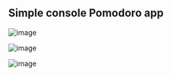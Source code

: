 ## Simple console Pomodoro app

![image](https://github.com/user-attachments/assets/8516e339-7dca-4729-8dc1-d4de2a43a0a1)

![image](https://github.com/user-attachments/assets/f236119a-07ae-406b-9df8-6fe1dd1b2b0d)

![image](https://github.com/user-attachments/assets/926a2f47-b967-4ed8-a497-445f8012146e)


